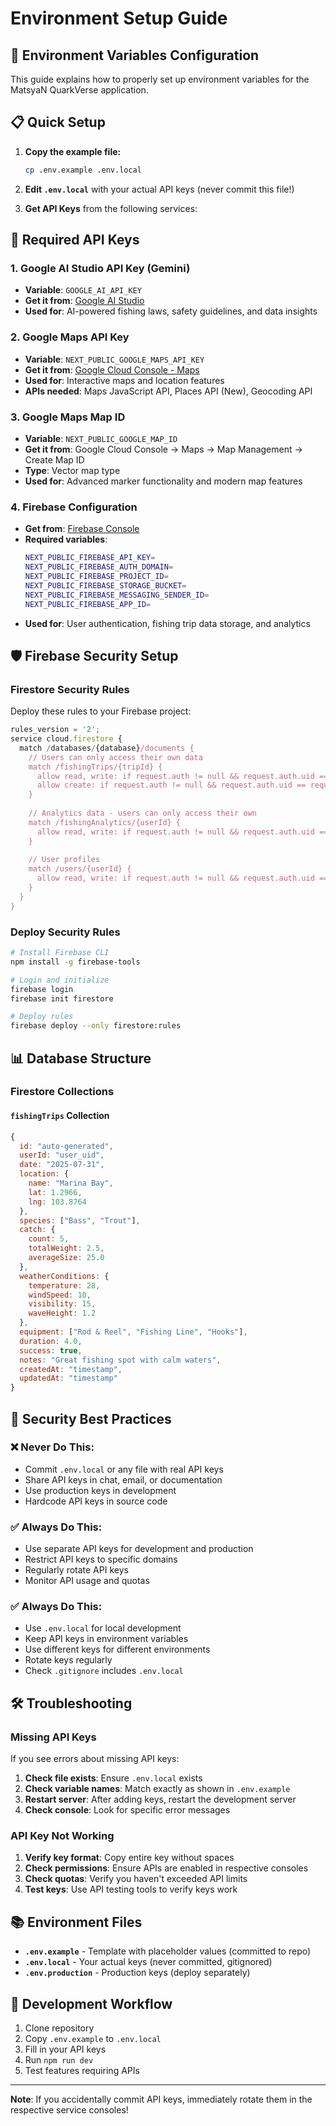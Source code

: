 # Environment Setup Guide

## 🔐 Environment Variables Configuration

This guide explains how to properly set up environment variables for the MatsyaN QuarkVerse application.

## 📋 Quick Setup

1. **Copy the example file:**
   ```bash
   cp .env.example .env.local
   ```

2. **Edit `.env.local`** with your actual API keys (never commit this file!)

3. **Get API Keys** from the following services:

## 🔑 Required API Keys

### 1. Google AI Studio API Key (Gemini)
- **Variable**: `GOOGLE_AI_API_KEY`
- **Get it from**: [Google AI Studio](https://aistudio.google.com/app/apikey)
- **Used for**: AI-powered fishing laws, safety guidelines, and data insights

### 2. Google Maps API Key  
- **Variable**: `NEXT_PUBLIC_GOOGLE_MAPS_API_KEY`
- **Get it from**: [Google Cloud Console - Maps](https://console.cloud.google.com/google/maps-apis)
- **Used for**: Interactive maps and location features
- **APIs needed**: Maps JavaScript API, Places API (New), Geocoding API

### 3. Google Maps Map ID
- **Variable**: `NEXT_PUBLIC_GOOGLE_MAP_ID`
- **Get it from**: Google Cloud Console → Maps → Map Management → Create Map ID
- **Type**: Vector map type
- **Used for**: Advanced marker functionality and modern map features

### 4. Firebase Configuration
- **Get from**: [Firebase Console](https://console.firebase.google.com/)
- **Required variables**:
  ```bash
  NEXT_PUBLIC_FIREBASE_API_KEY=
  NEXT_PUBLIC_FIREBASE_AUTH_DOMAIN=
  NEXT_PUBLIC_FIREBASE_PROJECT_ID=
  NEXT_PUBLIC_FIREBASE_STORAGE_BUCKET=
  NEXT_PUBLIC_FIREBASE_MESSAGING_SENDER_ID=
  NEXT_PUBLIC_FIREBASE_APP_ID=
  ```
- **Used for**: User authentication, fishing trip data storage, and analytics

## 🛡️ Firebase Security Setup

### Firestore Security Rules
Deploy these rules to your Firebase project:

```javascript
rules_version = '2';
service cloud.firestore {
  match /databases/{database}/documents {
    // Users can only access their own data
    match /fishingTrips/{tripId} {
      allow read, write: if request.auth != null && request.auth.uid == resource.data.userId;
      allow create: if request.auth != null && request.auth.uid == request.resource.data.userId;
    }
    
    // Analytics data - users can only access their own
    match /fishingAnalytics/{userId} {
      allow read, write: if request.auth != null && request.auth.uid == userId;
    }
    
    // User profiles
    match /users/{userId} {
      allow read, write: if request.auth != null && request.auth.uid == userId;
    }
  }
}
```

### Deploy Security Rules
```bash
# Install Firebase CLI
npm install -g firebase-tools

# Login and initialize
firebase login
firebase init firestore

# Deploy rules
firebase deploy --only firestore:rules
```

## 📊 Database Structure

### Firestore Collections

#### `fishingTrips` Collection
```javascript
{
  id: "auto-generated",
  userId: "user_uid",
  date: "2025-07-31",
  location: {
    name: "Marina Bay",
    lat: 1.2966,
    lng: 103.8764
  },
  species: ["Bass", "Trout"],
  catch: {
    count: 5,
    totalWeight: 2.5,
    averageSize: 25.0
  },
  weatherConditions: {
    temperature: 28,
    windSpeed: 10,
    visibility: 15,
    waveHeight: 1.2
  },
  equipment: ["Rod & Reel", "Fishing Line", "Hooks"],
  duration: 4.0,
  success: true,
  notes: "Great fishing spot with calm waters",
  createdAt: "timestamp",
  updatedAt: "timestamp"
}
```

## 🚫 Security Best Practices

### ❌ Never Do This:
- Commit `.env.local` or any file with real API keys
- Share API keys in chat, email, or documentation
- Use production keys in development
- Hardcode API keys in source code

### ✅ Always Do This:
- Use separate API keys for development and production
- Restrict API keys to specific domains
- Regularly rotate API keys
- Monitor API usage and quotas

### ✅ Always Do This:
- Use `.env.local` for local development
- Keep API keys in environment variables
- Use different keys for different environments
- Rotate keys regularly
- Check `.gitignore` includes `.env.local`

## 🛠️ Troubleshooting

### Missing API Keys
If you see errors about missing API keys:

1. **Check file exists**: Ensure `.env.local` exists
2. **Check variable names**: Match exactly as shown in `.env.example`
3. **Restart server**: After adding keys, restart the development server
4. **Check console**: Look for specific error messages

### API Key Not Working
1. **Verify key format**: Copy entire key without spaces
2. **Check permissions**: Ensure APIs are enabled in respective consoles
3. **Check quotas**: Verify you haven't exceeded API limits
4. **Test keys**: Use API testing tools to verify keys work

## 📚 Environment Files

- **`.env.example`** - Template with placeholder values (committed to repo)
- **`.env.local`** - Your actual keys (never committed, gitignored)
- **`.env.production`** - Production keys (deploy separately)

## 🔄 Development Workflow

1. Clone repository
2. Copy `.env.example` to `.env.local`
3. Fill in your API keys
4. Run `npm run dev`
5. Test features requiring APIs

---

**Note**: If you accidentally commit API keys, immediately rotate them in the respective service consoles!
